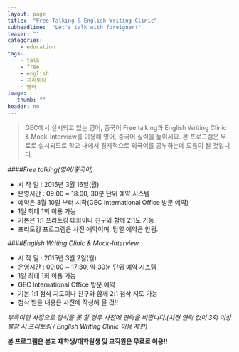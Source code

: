 ```yaml
---
layout: page
title:  "Free Talking & English Writing Clinic"
subheadline:  "Let's talk with foreigner!"
teaser: ""
categories:
    - education
tags:
    - talk
    - free
    - english
    - 프리토킹
    - 영어
image:
   thumb: ""
header: no
---
```



> GEC에서 실시되고 있는 영어, 중국어 Free talking과 English Writing Clinic & Mock-Interview를 이용해 영어, 중국어 실력을 높이세요. 본 프로그램은 무료로 실시되므로 학교 내에서 경제적으로 외국어를 공부하는데 도움이 될 것입니다.

####*Free talking(영어/중국어)*
- 시 작 일 : 2015년 3월 16일(월)
- 운영시간 : 09:00 ~ 18:00, 30분 단위 예약 시스템
- 예약은 3월 10일 부터 시작(GEC International Office 방문 예약)
- 1일 최대 1회 이용 가능
- 기본은 1:1 프리토킹 대화이나 친구와 함께 2:1도 가능
- 프리토킹 프로그램은 사전 예약이며, 당일 예약은 안됨. 

####*English Writing Clinic & Mock-Interview*
- 시 작 일 : 2015년 3월 2일(월)
- 운영시간 : 09:00 ~ 17:30, 약 30분 단위 예약 시스템
- 1일 최대 1회 이용 가능
- GEC International Office 방문 예약
- 기본 1:1 첨삭 지도이나 친구와 함께 2:1 첨삭 지도 가능
- 첨삭 받을 내용은 사전에 작성해 올 것!!

*부득이한 사정으로 참석을 못 할 경우 사전에 연락을 바랍니다.(사전 연락 없이 3회 이상 불참 시 프리토킹 / English Writing Clinic 이용 제한)*

**본 프로그램은 본교 재학생/대학원생 및 교직원은 무료로 이용!!**

